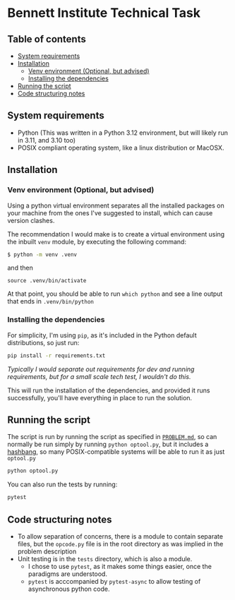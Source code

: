 # Bennett Institute Technical Task <!-- omit in toc -->

## Table of contents <!-- omit in toc -->

- [System requirements](#system-requirements)
- [Installation](#installation)
  - [Venv environment (Optional, but advised)](#venv-environment-optional-but-advised)
  - [Installing the dependencies](#installing-the-dependencies)
- [Running the script](#running-the-script)
- [Code structuring notes](#code-structuring-notes)


## System requirements

- Python (This was written in a Python 3.12 environment, but will likely run in 3.11, and 3.10 too)
- POSIX compliant operating system, like a linux distribution or MacOSX.

## Installation

### Venv environment (Optional, but advised)

Using a python virtual environment separates all the installed packages on your machine from the ones I've suggested to install, which can cause version clashes.

The recommendation I would make is to create a virtual environment using the inbuilt `venv` module, by executing the following command:

```sh
$ python -m venv .venv
```

and then

```
source .venv/bin/activate
```

At that point, you should be able to run `which python` and see a line output that ends in `.venv/bin/python`

### Installing the dependencies

For simplicity, I'm using `pip`, as it's included in the Python default distributions, so just run:

```sh
pip install -r requirements.txt
```

_Typically I would separate out requirements for dev and running requirements, but for a small scale tech test, I wouldn't do this._

This will run the installation of the dependencies, and provided it runs successfully, you'll have everything in place to run the solution.

## Running the script

The script is run by running the script as specified in [`PROBLEM.md`](PROBLEM.md), so can normally be run simply by running `python optool.py`, but it includes a [hashbang](https://en.wikipedia.org/wiki/Shebang_%28Unix%29), so many POSIX-compatible systems will be able to run it as just `optool.py`

```sh
python optool.py
```

You can also run the tests by running:

```sh
pytest
```

## Code structuring notes

- To allow separation of concerns, there is a module to contain separate files, but the `opcode.py` file is in the root directory as was implied in the problem description
- Unit testing is in the `tests` directory, which is also a module.
  - I chose to use `pytest`, as it makes some things easier, once the paradigms are understood.
  - `pytest` is acccompanied by `pytest-async` to allow testing of asynchronous python code.